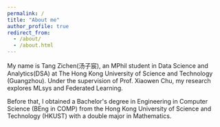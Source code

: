 ```yaml
---
permalink: /
title: "About me"
author_profile: true
redirect_from: 
  - /about/
  - /about.html
---
```


My name is Tang Zichen(汤子宸), an MPhil student in Data Science and Analytics(DSA) at The Hong Kong University of Science and Technology (Guangzhou). Under the supervision of Prof. Xiaowen Chu, my research explores MLsys and Federated Learning. 

Before that, I obtained a Bachelor's degree in Engineering in Computer Science (BEng in COMP) from the Hong Kong University of Science and Technology (HKUST) with a double major in Mathematics.
